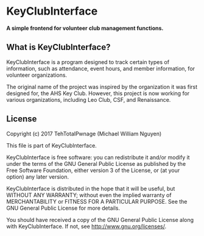 # KeyClubInterface
**A simple frontend for volunteer club management functions.**

## What is KeyClubInterface?
KeyClubInterface is a program designed to track certain types of information, such as
attendance, event hours, and member information, for volunteer organizations.

The original name of the project was inspired by the organization it was first designed
for, the AHS Key Club. However, this project is now working for various organizations,
including Leo Club, CSF, and Renaissance.

## License
Copyright (c) 2017 TehTotalPwnage (Michael William Nguyen)

This file is part of KeyClubInterface.

KeyClubInterface is free software: you can redistribute it and/or modify it under the terms of the GNU General Public License as published by the Free Software Foundation, either version 3 of the License, or (at your option) any later version.

KeyClubInterface is distributed in the hope that it will be useful, but WITHOUT ANY WARRANTY; without even the implied warranty of MERCHANTABILITY or FITNESS FOR A PARTICULAR PURPOSE. See the GNU General Public License for more details.

You should have received a copy of the GNU General Public License along with KeyClubInterface. If not, see http://www.gnu.org/licenses/.
